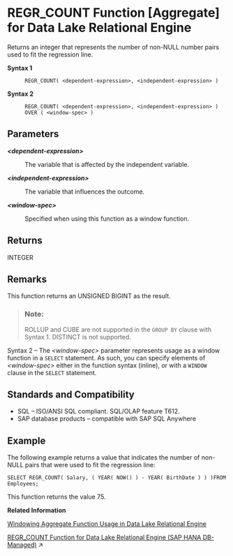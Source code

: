 <!-- loioa574c56884f21015b7b6f6bde76a2e6a -->

# REGR\_COUNT Function \[Aggregate\] for Data Lake Relational Engine

Returns an integer that represents the number of non-NULL number pairs used to fit the regression line.




<dl>
<dt><b>

Syntax 1

</b></dt>
<dd>

```
REGR_COUNT( <dependent-expression>, <independent-expression> )
```



</dd><dt><b>

Syntax 2

</b></dt>
<dd>

```
REGR_COUNT( <dependent-expression>, <independent-expression> )
OVER ( <window-spec> )
```



</dd>
</dl>



<a name="loioa574c56884f21015b7b6f6bde76a2e6a__REGR_COUNT_parm1"/>

## Parameters


<dl>
<dt><b>

*<dependent-expression\>*

</b></dt>
<dd>

The variable that is affected by the independent variable.



</dd><dt><b>

*<independent-expression\>*

</b></dt>
<dd>

The variable that influences the outcome.



</dd><dt><b>

*<window-spec\>*

</b></dt>
<dd>

Specified when using this function as a window function.



</dd>
</dl>



<a name="loioa574c56884f21015b7b6f6bde76a2e6a__REGR_COUNT_returns1"/>

## Returns

INTEGER



<a name="loioa574c56884f21015b7b6f6bde76a2e6a__REGR_COUNT_remarks1"/>

## Remarks

This function returns an UNSIGNED BIGINT as the result.

> ### Note:  
> ROLLUP and CUBE are not supported in the `GROUP BY` clause with Syntax 1. DISTINCT is not supported.

Syntax 2 – The *<window-spec\>* parameter represents usage as a window function in a `SELECT` statement. As such, you can specify elements of *<window-spec\>* either in the function syntax \(inline\), or with a `WINDOW` clause in the `SELECT` statement.



<a name="loioa574c56884f21015b7b6f6bde76a2e6a__REGR_COUNT_standards1"/>

## Standards and Compatibility

-   SQL – ISO/ANSI SQL compliant. SQL/OLAP feature T612.
-   SAP database products – compatible with SAP SQL Anywhere



<a name="loioa574c56884f21015b7b6f6bde76a2e6a__REGR_COUNT_example1"/>

## Example

The following example returns a value that indicates the number of non-NULL pairs that were used to fit the regression line:

```
SELECT REGR_COUNT( Salary, ( YEAR( NOW() ) - YEAR( BirthDate ) ) )FROM Employees;
```

This function returns the value 75.

**Related Information**  


[Windowing Aggregate Function Usage in Data Lake Relational Engine](windowing-aggregate-function-usage-in-data-lake-relational-engine-a527f35.md "A major feature of the ISO/ANSI SQL extensions for OLAP is a construct called a window.")

[REGR_COUNT Function for Data Lake Relational Engine (SAP HANA DB-Managed)](https://help.sap.com/viewer/a898e08b84f21015969fa437e89860c8/2023_2_QRC/en-US/6ae6fc4e7e5e41489f2f3481cc6f8a3d.html "Returns an integer that represents the number of non-NULL number pairs used to fit the regression line.") :arrow_upper_right:

